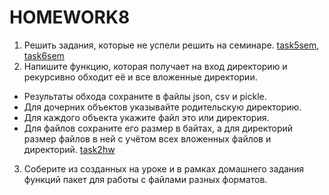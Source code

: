 # HOMEWORK8
1. Решить задания, которые не успели решить на семинаре.
   [task5sem](https://github.com/VeraNik1/pythonProject-HW1/blob/seminars/seminar_8/task_05.py), [task6sem](https://github.com/VeraNik1/pythonProject-HW1/blob/seminars/seminar_8/task_06.py)
2. Напишите функцию, которая получает на вход директорию и рекурсивно обходит её и все вложенные директории.
  - Результаты обхода сохраните в файлы json, csv и pickle.
  - Для дочерних объектов указывайте родительскую директорию.
  - Для каждого объекта укажите файл это или директория.
  - Для файлов сохраните его размер в байтах, а для директорий размер файлов в ней с учётом всех вложенных файлов и директорий.
    [task2hw]()
    
3. Соберите из созданных на уроке и в рамках домашнего задания функций пакет для работы с файлами разных форматов.
